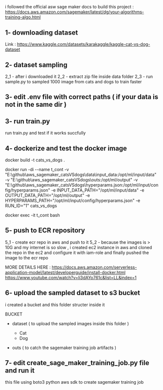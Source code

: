 ##
i followed the official asw sage maker docs to build this project :
https://docs.aws.amazon.com/sagemaker/latest/dg/your-algorithms-training-algo.html


## 1- downloading dataset

Link : https://www.kaggle.com/datasets/karakaggle/kaggle-cat-vs-dog-dataset

## 2- dataset sampling

2_1 - after i downloaded it 
2_2 - extract zip file inside data folder
2_3 - run sample.py to sampled 1000 image from cats and dogs to train faster

## 3- edit .env file with correct paths ( if your data is not in the same dir )

## 3- run train.py

run train.py and test if it works succfully

## 4- dockerize and test the docker image

docker build -t cats_vs_dogs .


docker run -di --name t_cont -v "E:\github\aws_sagemaker_catsVSdogs\data\input_data:/opt/ml/input/data" -v "E:\github\aws_sagemaker_catsVSdogs\outs:/opt/ml/output" -v "E:\github\aws_sagemaker_catsVSdogs\hyperparams.json:/opt/ml/input/config/hyperparams.json" -e INPUT_DATA_PATH="/opt/ml/input/data" -e OUTPUT_DATA_PATH="/opt/ml/output" -e HYPERPARAMS_PATH="/opt/ml/input/config/hyperparams.json" -e RUN_ID="1" cats_vs_dogs

docker exec -it t_cont bash

## 5- push to ECR repository

5_1 - create ecr repo in aws and push to it
5_2 - because the images is > 10G and my internet is so slow , i created ec2 instance in aws 
and cloned the repo in the ec2 and configure it with iam-role and finally pushed the image to the ecr repo

MORE DETAILS HERE :
https://docs.aws.amazon.com/serverless-application-model/latest/developerguide/install-docker.html
https://www.youtube.com/watch?v=li3dAYo761c&list=LL&index=1

## 6- upload the sampled dataset to s3 bucket

i created a bucket and this folder structer inside it 

BUCKET
- dataset ( to upload the sampled images inside this folder )
    - Cat
    - Dog

- outs ( to catch the sagemaker training job artifacts )

## 7- edit create_sage_maker_training_job.py file and run it
this file using boto3 python aws sdk to create sagemaker training job